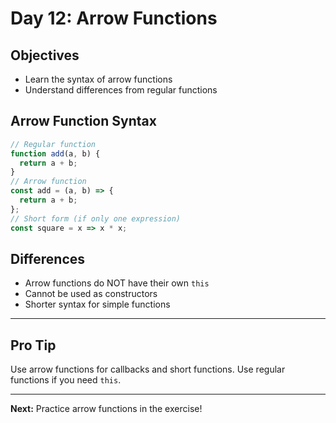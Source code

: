 # Day 12: Arrow Functions

## Objectives
- Learn the syntax of arrow functions
- Understand differences from regular functions

## Arrow Function Syntax
```js
// Regular function
function add(a, b) {
  return a + b;
}
// Arrow function
const add = (a, b) => {
  return a + b;
};
// Short form (if only one expression)
const square = x => x * x;
```

## Differences
- Arrow functions do NOT have their own `this`
- Cannot be used as constructors
- Shorter syntax for simple functions

---

## Pro Tip
Use arrow functions for callbacks and short functions. Use regular functions if you need `this`.

---

**Next:** Practice arrow functions in the exercise!
